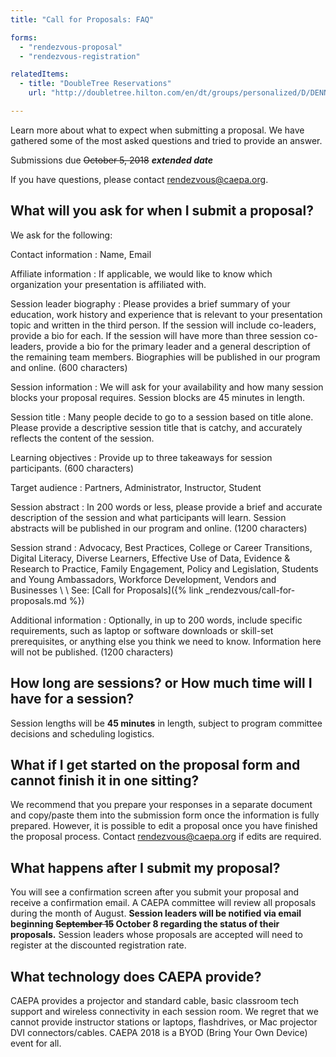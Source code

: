 ```yaml
---
title: "Call for Proposals: FAQ"

forms:
  - "rendezvous-proposal"
  - "rendezvous-registration"

relatedItems:
  - title: "DoubleTree Reservations"
    url: "http://doubletree.hilton.com/en/dt/groups/personalized/D/DENNSDT-CAE-20181021/index.jhtml"

---
```

Learn more about what to expect when submitting a proposal. We have gathered some of the most asked questions and tried to provide an answer.

Submissions due ~~October 5, 2018~~ **_extended date_**

If you have questions, please contact <rendezvous@caepa.org>.

## What will you ask for when I submit a proposal?

We ask for the following:

Contact information
: Name, Email

Affiliate information
: If applicable, we would like to know which organization your presentation is affiliated with.

Session leader biography
: Please provides a brief summary of your education, work history and experience that is relevant to your presentation topic and written in the third person. If the session will include co-leaders, provide a bio for each. If the session will have more than three session co-leaders, provide a bio for the primary leader and a general description of the remaining team members. Biographies will be published in our program and online. (600 characters)

Session information
: We will ask for your availability and how many session blocks your proposal requires. Session blocks are 45 minutes in length.

Session title
: Many people decide to go to a session based on title alone. Please provide a descriptive session title that is catchy, and accurately reflects the content of the session.

Learning objectives
: Provide up to three takeaways for session participants. (600 characters)

Target audience
: Partners, Administrator, Instructor, Student

Session abstract
: In 200 words or less, please provide a brief and accurate description of the session and what participants will learn. Session abstracts will be published in our program and online. (1200 characters)

Session strand
: Advocacy, Best Practices, College or Career Transitions, Digital Literacy, Diverse Learners, Effective Use of Data, Evidence & Research to Practice, Family Engagement, Policy and Legislation, Students and Young Ambassadors, Workforce Development, Vendors and Businesses
\\
\\
See: [Call for Proposals]({% link _rendezvous/call-for-proposals.md %})

Additional information
: Optionally, in up to 200 words, include specific requirements, such as laptop or software downloads or skill-set prerequisites, or anything else you think we need to know. Information here will not be published. (1200 characters)

## How long are sessions? or How much time will I have for a session?

Session lengths will be **45 minutes** in length, subject to program committee decisions and scheduling logistics.

## What if I get started on the proposal form and cannot finish it in one sitting?

We recommend that you prepare your responses in a separate document and copy/paste them into the submission form once the information is fully prepared. However, it is possible to edit a proposal once you have finished the proposal process. Contact <rendezvous@caepa.org> if edits are required.

## What happens after I submit my proposal?

You will see a confirmation screen after you submit your proposal and receive a confirmation email. A CAEPA committee will review all proposals during the month of August. **Session leaders will be notified via email beginning  ~~September 15~~ October 8 regarding the status of their proposals.** Session leaders whose proposals are accepted will need to register at the discounted registration rate.

## What technology does CAEPA provide?

CAEPA provides a projector and standard cable, basic classroom tech support and wireless connectivity in each session room. We regret that we cannot provide instructor stations or laptops, flashdrives, or Mac projector DVI connectors/cables. CAEPA 2018 is a BYOD (Bring Your Own Device) event for all.
